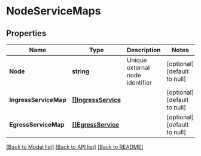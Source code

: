 # NodeServiceMaps

## Properties
Name | Type | Description | Notes
------------ | ------------- | ------------- | -------------
**Node** | **string** | Unique external node identifier | [optional] [default to null]
**IngressServiceMap** | [**[]IngressService**](IngressService.md) |  | [optional] [default to null]
**EgressServiceMap** | [**[]EgressService**](EgressService.md) |  | [optional] [default to null]

[[Back to Model list]](../README.md#documentation-for-models) [[Back to API list]](../README.md#documentation-for-api-endpoints) [[Back to README]](../README.md)


